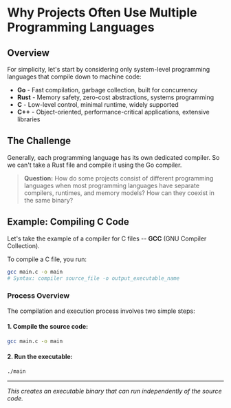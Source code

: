 # Why Projects Often Use Multiple Programming Languages

## Overview

For simplicity, let's start by considering only system-level programming languages that compile down to machine code:

- **Go** - Fast compilation, garbage collection, built for concurrency
- **Rust** - Memory safety, zero-cost abstractions, systems programming
- **C** - Low-level control, minimal runtime, widely supported
- **C++** - Object-oriented, performance-critical applications, extensive libraries

## The Challenge

Generally, each programming language has its own dedicated compiler. So we can't take a Rust file and compile it using the Go compiler.

> **Question:** How do some projects consist of different programming languages when most programming languages have separate compilers, runtimes, and memory models? How can they coexist in the same binary?

## Example: Compiling C Code

Let's take the example of a compiler for C files -- **GCC** (GNU Compiler Collection). 

To compile a C file, you run:

```bash
gcc main.c -o main
# Syntax: compiler source_file -o output_executable_name
```

### Process Overview

The compilation and execution process involves two simple steps:

#### 1. **Compile the source code:**
```bash
gcc main.c -o main
```

#### 2. **Run the executable:**
```bash
./main
```

---

*This creates an executable binary that can run independently of the source code.*

